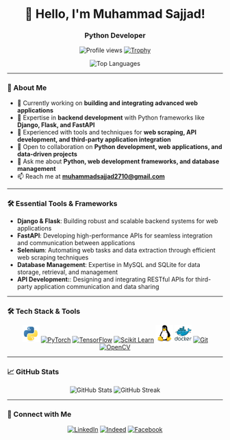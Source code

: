 <h1 align="center">👋 Hello, I'm Muhammad Sajjad!</h1>
<h3 align="center">Python Developer</h3>

<p align="center">
  <img src="https://komarev.com/ghpvc/?username=moiz-51135&label=Profile%20views&color=0e75b6&style=flat" alt="Profile views" />
  <a href="https://github.com/ryo-ma/github-profile-trophy"><img src="https://github-profile-trophy.vercel.app/?username=moiz-51135" alt="Trophy" /></a>
</p>

<p align="center">
  <img src="https://github-readme-stats.vercel.app/api/top-langs?username=moiz-51135&show_icons=true&locale=en&layout=compact" alt="Top Languages" />
</p>

---

### 🌟 About Me
- 🔭 Currently working on **building and integrating advanced web applications**
- 🚀 Expertise in **backend development** with Python frameworks like **Django, Flask, and FastAPI**
- 🌱 Experienced with tools and techniques for **web scraping, API development, and third-party application integration**
- 👯 Open to collaboration on **Python development, web applications, and data-driven projects**
- 💬 Ask me about **Python, web development frameworks, and database management**
- 📫 Reach me at **muhammadsajjad2710@gmail.com**

---

### 🛠️ Essential Tools & Frameworks
- **Django & Flask**: Building robust and scalable backend systems for web applications
- **FastAPI**: Developing high-performance APIs for seamless integration and communication between applications
- **Selenium**: Automating web tasks and data extraction through efficient web scraping techniques
- **Database Management**: Expertise in MySQL and SQLite for data storage, retrieval, and management
- **API Development:**: Designing and integrating RESTful APIs for third-party application communication and data sharing

---

### 🛠️ Tech Stack & Tools
<p align="center">
  <a href="https://www.python.org" target="_blank" rel="noreferrer"><img src="https://raw.githubusercontent.com/devicons/devicon/master/icons/python/python-original.svg" alt="Python" width="40" height="40"/></a>
  <a href="https://pytorch.org/" target="_blank" rel="noreferrer"><img src="https://www.vectorlogo.zone/logos/pytorch/pytorch-icon.svg" alt="PyTorch" width="40" height="40"/></a>
  <a href="https://www.tensorflow.org" target="_blank" rel="noreferrer"><img src="https://www.vectorlogo.zone/logos/tensorflow/tensorflow-icon.svg" alt="TensorFlow" width="40" height="40"/></a>
  <a href="https://scikit-learn.org/" target="_blank" rel="noreferrer"><img src="https://upload.wikimedia.org/wikipedia/commons/0/05/Scikit_learn_logo_small.svg" alt="Scikit Learn" width="40" height="40"/></a>
  <a href="https://www.linux.org/" target="_blank" rel="noreferrer"><img src="https://raw.githubusercontent.com/devicons/devicon/master/icons/linux/linux-original.svg" alt="Linux" width="40" height="40"/></a>
  <a href="https://www.docker.com/" target="_blank" rel="noreferrer"><img src="https://raw.githubusercontent.com/devicons/devicon/master/icons/docker/docker-original-wordmark.svg" alt="Docker" width="40" height="40"/></a>
  <a href="https://git-scm.com/" target="_blank" rel="noreferrer"><img src="https://www.vectorlogo.zone/logos/git-scm/git-scm-icon.svg" alt="Git" width="40" height="40"/></a>
  <a href="https://opencv.org/" target="_blank" rel="noreferrer"><img src="https://www.vectorlogo.zone/logos/opencv/opencv-icon.svg" alt="OpenCV" width="40" height="40"/></a>
</p>

---

### 📈 GitHub Stats
<p align="center">
  <img align="center" src="https://github-readme-stats.vercel.app/api?username=moiz-51135&show_icons=true&locale=en" alt="GitHub Stats" />
  <img align="center" src="https://github-readme-streak-stats.herokuapp.com/?user=moiz-51135&" alt="GitHub Streak" />
</p>

---

### 🤝 Connect with Me
<p align="center">
  <a href="https://www.linkedin.com/in/muhammad-sajjad-a18550218?lipi=urn%3Ali%3Apage%3Ad_flagship3_profile_view_base_contact_details%3BwsLZv2SXTBW9yvEAwj8P6g%3D%3D" target="blank"><img src="https://raw.githubusercontent.com/rahuldkjain/github-profile-readme-generator/master/src/images/icons/Social/linked-in-alt.svg" alt="LinkedIn" height="30" width="40" /></a>
  <a href="https://profile.indeed.com/?hl=en_PK&co=PK&from=gnav-homepage" target="blank"><img src="https://raw.githubusercontent.com/rahuldkjain/github-profile-readme-generator/master/src/images/icons/Social/kaggle.svg" alt="Indeed" height="30" width="40" /></a>
  <a href="https://fb.com/moiz.mansoor.754" target="blank"><img src="https://raw.githubusercontent.com/rahuldkjain/github-profile-readme-generator/master/src/images/icons/Social/facebook.svg" alt="Facebook" height="30" width="40" /></a>
</p>
